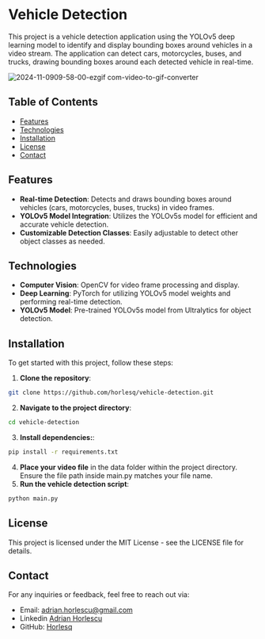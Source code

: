 # Vehicle Detection

This project is a vehicle detection application using the YOLOv5 deep learning model to identify and display bounding boxes around vehicles in a video stream. The application can detect cars, motorcycles, buses, and trucks, drawing bounding boxes around each detected vehicle in real-time.

![2024-11-0909-58-00-ezgif com-video-to-gif-converter](https://github.com/user-attachments/assets/a7a5b675-7f64-46ee-a11e-0c94abf85e99)


## Table of Contents

- [Features](#features)
- [Technologies](#technologies)
- [Installation](#installation)
- [License](#license)
- [Contact](#contact)


## Features

- **Real-time Detection**: Detects and draws bounding boxes around vehicles (cars, motorcycles, buses, trucks) in video frames.
- **YOLOv5 Model Integration**: Utilizes the YOLOv5s model for efficient and accurate vehicle detection.
- **Customizable Detection Classes**: Easily adjustable to detect other object classes as needed.


## Technologies

- **Computer Vision**: OpenCV for video frame processing and display.
- **Deep Learning**: PyTorch for utilizing YOLOv5 model weights and performing real-time detection.
- **YOLOv5 Model**: Pre-trained YOLOv5s model from Ultralytics for object detection.

## Installation

To get started with this project, follow these steps:
1. **Clone the repository**:
```bash
git clone https://github.com/horlesq/vehicle-detection.git
```
2. **Navigate to the project directory**:
```bash
cd vehicle-detection
```
3. **Install dependencies:**:
```bash
pip install -r requirements.txt
```
4. **Place your video file** in the data folder within the project directory. Ensure the file path inside main.py matches your file name.
5. **Run the vehicle detection script**:
```bash
python main.py
```

## License
This project is licensed under the MIT License - see the LICENSE file for details.

## Contact

For any inquiries or feedback, feel free to reach out via:

- Email: adrian.horlescu@gmail.com
- Linkedin [Adrian Horlescu](https://www.linkedin.com/in/adrian-horlescu/)
- GitHub: [Horlesq](https://github.com/horlesq)
